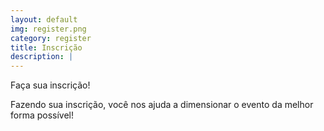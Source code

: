 ```yaml
---
layout: default
img: register.png
category: register
title: Inscrição
description: |
---
```

  Faça sua inscrição!

  Fazendo sua inscrição, você nos ajuda a dimensionar o evento da melhor forma possível!


